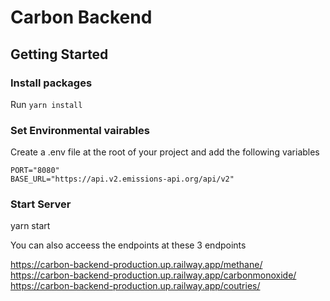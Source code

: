 # Carbon Backend

## Getting Started


### Install packages
Run `yarn install`

### Set Environmental vairables

Create a .env file at the root of your project and add the following variables

```
PORT="8080"
BASE_URL="https://api.v2.emissions-api.org/api/v2"
```

### Start Server
yarn start

You can also acceess the endpoints at these 3 endpoints

https://carbon-backend-production.up.railway.app/methane/<country code>
https://carbon-backend-production.up.railway.app/carbonmonoxide/<country code>
https://carbon-backend-production.up.railway.app/coutries/
